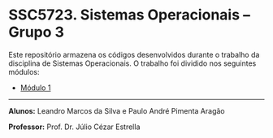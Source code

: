 # SSC5723. Sistemas Operacionais – Grupo 3

Este repositório armazena os códigos desenvolvidos durante o trabalho da disciplina de Sistemas Operacionais. O trabalho foi dividido nos seguintes módulos:

* [Módulo 1](https://github.com/andre1003/SSC5723-gsopos03/tree/main/Module_1)

----
**Alunos:** Leandro Marcos da Silva e Paulo André Pimenta Aragão

**Professor:** Prof. Dr. Júlio Cézar Estrella
